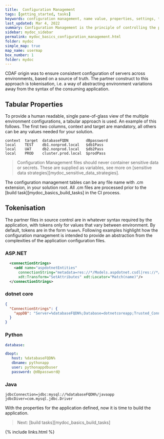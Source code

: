 ```yaml
---
title:  Configuration Management
tags: [getting_started, tasks]
keywords: configuration management, name value, properties, settings, tokenisation
last_updated: Mar 4, 2022
summary: Configuration Management is the principle of controlling the properties and settings of environments from source control, to provide transparency and traceability of current state and changes over time.
sidebar: mydoc_sidebar
permalink: mydoc_basics_configuration_management.html
folder: mydoc
simple_map: true
map_name: usermap
box_number: 1
folder: mydoc
---
```


CDAF origin was to ensure consistent configuration of servers across environments, based on a source of truth. The partner construct to this approach is tokenisation, i.e. a way of abstracting environment variations away from the syntax of the consuming application.

## Tabular Properties

To provide a human readable, single pane-of-glass view of the multiple environment configurations, a tabular approach is used. An example of this follows. The first two columns, context and target are mandatory, all others can be any values needed for your solution.

```
context  target  databaseFQDN        dBpassword
local    TEST    db1.nonprod.local   $db1Pass
local    UAT     db2.nonprod.local   $db2Pass
local    PROD    cluster.prod.local  $prodPass
```

> Configuration Management files should never container sensitive data or secrets. These are supplied as variables, see more on [sensitive data strategies][mydoc_sensitive_data_strategies].

The configuration management tables can be any file name with .cm extension, in your solution root. All .cm files are processed prior to the [build task][mydoc_basics_build_tasks] in the CI process.

## Tokenisation

The partner files in source control are in whatever syntax required by the application, with tokens only for values that vary between environment. By default, tokens are in the form ``%name%``. Following examples highlight how the configuration management is intended to provide an abstraction from the complexities of the application configuration files.

### ASP.NET

``` xml
  <connectionStrings>
    <add name="aspdotnetEntities"
      connectionString="metadata=res://*/Models.aspdotnet.csdl|res://*/Models.aspdotnet.ssdl|res://*/Models.aspdotnet.msl;provider=System.Data.SqlClient;provider connection string=&quot;data source=%databaseFQDN%;initial catalog=aspdotnetapp;integrated security=True;multipleactiveresultsets=True;application name=EntityFramework&quot;" providerName="System.Data.EntityClient"
      xdt:Transform="SetAttributes" xdt:Locator="Match(name)"/>
  </connectionStrings>
```

### dotnet core

``` json
{
  "ConnectionStrings": {
    "appDB": "Server=%databaseFQDN%;Database=dotnetcoreapp;Trusted_Connection=True;"
  }
}
```

### Python

``` yaml
database: 

dbopt:
   host: %databaseFQDN%
   dbname: pythonapp
   user: pythonappdbuser
   password: @dBpassword@
```

### Java

``` properties
jdbcConnection=jdbc:mysql://%databaseFQDN%/javaapp
jdbcDiver=com.mysql.jdbc.Driver
```

With the properties for the application defined, now it is time to build the application.

> Next: [build tasks][mydoc_basics_build_tasks]

{% include links.html %}

